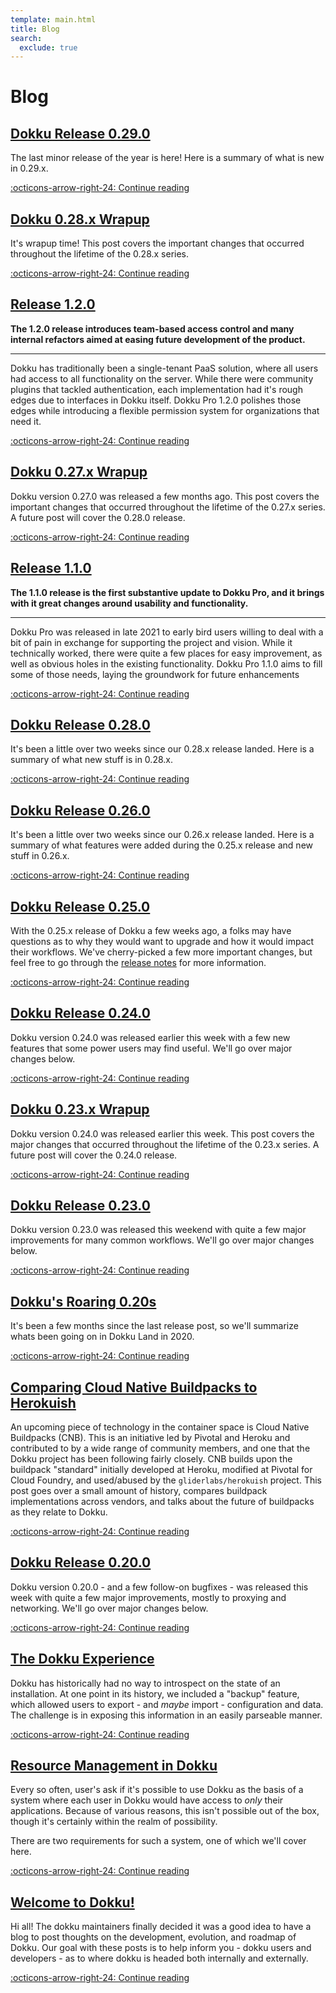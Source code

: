 ```yaml
---
template: main.html
title: Blog
search:
  exclude: true
---
```


<style>
  /*hide the duplicate blog heading*/
  .md-nav__item--nested .md-nav__item--active .md-nav__link:first-of-type {
    display:  none;
  }
  /*drop icon*/
  .md-nav__link .md-nav__icon.md-icon {
    display:  none;
  }
  .md-sidebar--secondary:not([hidden]) {
    visibility: hidden;
  }
  /*remove padding on blog posts*/
  .md-nav__item--nested .md-nav__item--nested .md-nav .md-nav__list .md-nav__item {
    padding:  0;
  }
</style>

# Blog

## [Dokku Release 0.29.0]

The last minor release of the year is here! Here is a summary of what is new in 0.29.x.

  [:octicons-arrow-right-24: Continue reading][Dokku Release 0.29.0]

  [Dokku Release 0.29.0]: 2022/dokku-0.29.0.md

## [Dokku 0.28.x Wrapup]

It's wrapup time! This post covers the important changes that occurred throughout the lifetime of the 0.28.x series.

  [:octicons-arrow-right-24: Continue reading][Dokku 0.28.x Wrapup]

  [Dokku 0.28.x Wrapup]: 2022/dokku-0.28.x-wrapup.md

## [Release 1.2.0]

__The 1.2.0 release introduces team-based access control and many internal
refactors aimed at easing future development of the product.__

---

Dokku has traditionally been a single-tenant PaaS solution, where all users
had access to all functionality on the server. While there were community
plugins that tackled authentication, each implementation had it's rough edges due
to interfaces in Dokku itself. Dokku Pro 1.2.0 polishes those edges while
introducing a flexible permission system for organizations that need it.

  [:octicons-arrow-right-24: Continue reading][Release 1.2.0]

  [Release 1.2.0]: 2022/pro-release-1.2.0.md

## [Dokku 0.27.x Wrapup]

Dokku version 0.27.0 was released a few months ago. This post covers the important changes that occurred throughout the lifetime of the 0.27.x series. A future post will cover the 0.28.0 release.

  [:octicons-arrow-right-24: Continue reading][Dokku 0.27.x Wrapup]

  [Dokku 0.27.x Wrapup]: 2022/dokku-0.27.x-wrapup.md

## [Release 1.1.0]

__The 1.1.0 release is the first substantive update to Dokku Pro, and it brings
with it great changes around usability and functionality.__

---

Dokku Pro was released in late 2021 to early bird users willing to deal with a
bit of pain in exchange for supporting the project and vision. While it
technically worked, there were quite a few places for easy improvement, as well
as obvious holes in the existing functionality. Dokku Pro 1.1.0 aims to fill
some of those needs, laying the groundwork for future enhancements

  [:octicons-arrow-right-24: Continue reading][Release 1.1.0]

  [Release 1.1.0]: 2022/pro-release-1.1.0.md

## [Dokku Release 0.28.0]

It's been a little over two weeks since our 0.28.x release landed. Here is a summary of what new stuff is in 0.28.x.

  [:octicons-arrow-right-24: Continue reading][Dokku Release 0.28.0]

  [Dokku Release 0.28.0]: 2021/dokku-0.28.0.md

## [Dokku Release 0.26.0]

It's been a little over two weeks since our 0.26.x release landed. Here is a summary of what features were added during the 0.25.x release and new stuff in 0.26.x.

  [:octicons-arrow-right-24: Continue reading][Dokku Release 0.26.0]

  [Dokku Release 0.26.0]: 2021/dokku-0.26.0.md

## [Dokku Release 0.25.0]

With the 0.25.x release of Dokku a few weeks ago, a folks may have questions as to why they would want to upgrade and how it would impact their workflows. We've cherry-picked a few more important changes, but feel free to go through the [release notes](https://github.com/dokku/dokku/releases/tag/v0.25.0) for more information.

  [:octicons-arrow-right-24: Continue reading][Dokku Release 0.25.0]

  [Dokku Release 0.25.0]: 2021/dokku-0.25.0.md

## [Dokku Release 0.24.0]

Dokku version 0.24.0 was released earlier this week with a few new features that some power users may find useful. We'll go over major changes below.

  [:octicons-arrow-right-24: Continue reading][Dokku Release 0.24.0]

  [Dokku Release 0.24.0]: 2021/dokku-0.24.0.md

## [Dokku 0.23.x Wrapup]

Dokku version 0.24.0 was released earlier this week. This post covers the major changes that occurred throughout the lifetime of the 0.23.x series. A future post will cover the 0.24.0 release.

  [:octicons-arrow-right-24: Continue reading][Dokku 0.23.x Wrapup]

  [Dokku 0.23.x Wrapup]: 2021/dokku-0.23.x-wrapup.md

## [Dokku Release 0.23.0]

Dokku version 0.23.0 was released this weekend with quite a few major improvements for many common workflows. We'll go over major changes below.

  [:octicons-arrow-right-24: Continue reading][Dokku Release 0.23.0]

  [Dokku Release 0.23.0]: 2021/dokku-0.23.0.md

## [Dokku's Roaring 0.20s]

It's been a few months since the last release post, so we'll summarize whats been going on in Dokku Land in 2020.

  [:octicons-arrow-right-24: Continue reading][Dokku's Roaring 0.20s]

  [Dokku's Roaring 0.20s]: 2021/dokkus-roaring-20s.md

## [Comparing Cloud Native Buildpacks to Herokuish]

An upcoming piece of technology in the container space is Cloud Native Buildpacks (CNB). This is an initiative led by Pivotal and Heroku and contributed to by a wide range of community members, and one that the Dokku project has been following fairly closely. CNB builds upon the buildpack "standard" initially developed at Heroku, modified at Pivotal for Cloud Foundry, and used/abused by the `gliderlabs/herokuish` project. This post goes over a small amount of history, compares buildpack implementations across vendors, and talks about the future of buildpacks as they relate to Dokku.

  [:octicons-arrow-right-24: Continue reading][Comparing Cloud Native Buildpacks to Herokuish]

  [Comparing Cloud Native Buildpacks to Herokuish]: 2020/comparing-buildpack-v3-to-herokuish.md

## [Dokku Release 0.20.0]

Dokku version 0.20.0 - and a few follow-on bugfixes - was released this week with quite a few major improvements, mostly to proxying and networking. We'll go over major changes below.

  [:octicons-arrow-right-24: Continue reading][Dokku Release 0.20.0]

  [Dokku Release 0.20.0]: 2020/dokku-0.20.0.md

## [The Dokku Experience]

Dokku has historically had no way to introspect on the state of an installation. At one point in its history, we included a "backup" feature, which allowed users to export - and _maybe_ import - configuration and data. The challenge is in exposing this information in an easily parseable manner.

  [:octicons-arrow-right-24: Continue reading][The Dokku Experience]

  [The Dokku Experience]: 2018/the-dokku-experience.md

## [Resource Management in Dokku]

Every so often, user's ask if it's possible to use Dokku as the basis of a system where each user in Dokku would have access to *only* their applications. Because of various reasons, this isn't possible out of the box, though it's certainly within the realm of possibility.

There are two requirements for such a system, one of which we'll cover here.

  [:octicons-arrow-right-24: Continue reading][Resource Management in Dokku]

  [Resource Management in Dokku]: 2016/resource-management.md

## [Welcome to Dokku!]

Hi all! The dokku maintainers finally decided it was a good idea to have a blog to post thoughts on the development, evolution, and roadmap of Dokku. Our goal with these posts is to help inform you - dokku users and developers - as to where dokku is headed both internally and externally.

  [:octicons-arrow-right-24: Continue reading][Welcome to Dokku!]

  [Welcome to Dokku!]: 2016/welcome-to-dokku.md
